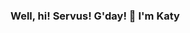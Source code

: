 ### Well, hi! Servus! G'day! 👋 I'm Katy

<!--
**ihatetoast/ihatetoast** is a ✨ _special_ ✨ repository because its `README.md` (this file) appears on your GitHub profile.

Here are some ideas to get you started:

- 🔭 I’m currently working on 
- 🌱 I’m currently brushing up and refreshing React & Node
- 🌱 I’m currently learning Vue, React Native, 
- 🤔 I’m looking for help with ...
- 💬 Ask me about greyhound adoption :dog:
- 📫 How to reach me: ihatetoast@gmail.com
- 😄 Pronouns: she/him sie/ihre
- ⚡ Fun facts: I can write cursive backwards neater than forwards
-->
